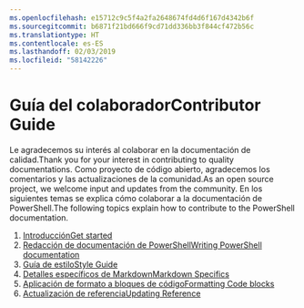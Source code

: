 ```yaml
---
ms.openlocfilehash: e15712c9c5f4a2fa2648674fd4d6f167d4342b6f
ms.sourcegitcommit: b6871f21bd666f9cd71dd336bb3f844cf472b56c
ms.translationtype: HT
ms.contentlocale: es-ES
ms.lasthandoff: 02/03/2019
ms.locfileid: "58142226"
---
```

# <a name="contributor-guide"></a><span data-ttu-id="5b0f6-101">Guía del colaborador</span><span class="sxs-lookup"><span data-stu-id="5b0f6-101">Contributor Guide</span></span>

<span data-ttu-id="5b0f6-102">Le agradecemos su interés al colaborar en la documentación de calidad.</span><span class="sxs-lookup"><span data-stu-id="5b0f6-102">Thank you for your interest in contributing to quality documentations.</span></span>
<span data-ttu-id="5b0f6-103">Como proyecto de código abierto, agradecemos los comentarios y las actualizaciones de la comunidad.</span><span class="sxs-lookup"><span data-stu-id="5b0f6-103">As an open source project, we welcome input and updates from the community.</span></span>
<span data-ttu-id="5b0f6-104">En los siguientes temas se explica cómo colaborar a la documentación de PowerShell.</span><span class="sxs-lookup"><span data-stu-id="5b0f6-104">The following topics explain how to contribute to the PowerShell documentation.</span></span>

1. [<span data-ttu-id="5b0f6-105">Introducción</span><span class="sxs-lookup"><span data-stu-id="5b0f6-105">Get started</span></span>](./contributing/1-GET-STARTED.md)
2. [<span data-ttu-id="5b0f6-106">Redacción de documentación de PowerShell</span><span class="sxs-lookup"><span data-stu-id="5b0f6-106">Writing PowerShell documentation</span></span>](./contributing/2-WRITING.md)
3. [<span data-ttu-id="5b0f6-107">Guía de estilo</span><span class="sxs-lookup"><span data-stu-id="5b0f6-107">Style Guide</span></span>](./contributing/3-STYLE-GUIDE.md)
4. [<span data-ttu-id="5b0f6-108">Detalles específicos de Markdown</span><span class="sxs-lookup"><span data-stu-id="5b0f6-108">Markdown Specifics</span></span>](./contributing/4-MARKDOWN-SPECIFICS.md)
5. [<span data-ttu-id="5b0f6-109">Aplicación de formato a bloques de código</span><span class="sxs-lookup"><span data-stu-id="5b0f6-109">Formatting Code blocks</span></span>](./contributing/5-FORMATTING-CODE.md)
6. [<span data-ttu-id="5b0f6-110">Actualización de referencia</span><span class="sxs-lookup"><span data-stu-id="5b0f6-110">Updating Reference</span></span>](./contributing/6-UPDATING-REFERENCE.md)
